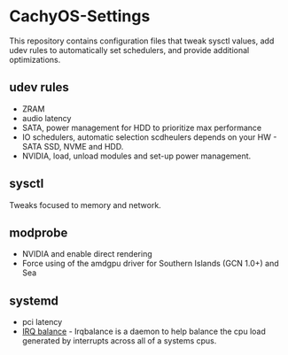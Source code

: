 # CachyOS-Settings
This repository contains configuration files that tweak sysctl values, add udev rules to automatically set schedulers, and provide additional optimizations.

## udev rules
- ZRAM
- audio latency
- SATA, power management for HDD to prioritize max performance 
- IO schedulers, automatic selection scdheulers depends on your HW - SATA SSD, NVME and HDD.
- NVIDIA, load, unload modules and set-up power management. 

## sysctl
Tweaks focused to memory and network.

## modprobe
- NVIDIA and enable direct rendering
- Force using of the amdgpu driver for Southern Islands (GCN 1.0+) and Sea

## systemd
- pci latency
- [IRQ balance](https://github.com/Irqbalance/irqbalance) - Irqbalance is a daemon to help balance the cpu load generated by interrupts across all of a systems cpus.
